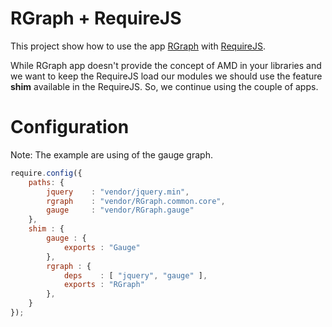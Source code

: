 # RGraph + RequireJS

This project show how to use the app [RGraph](http://www.rgraph.net/) with [RequireJS](http://requirejs.org/).

While RGraph app doesn't provide the concept of AMD in your libraries and we want to keep the RequireJS load our modules we should use the feature **shim** available in the RequireJS. So, we continue using the couple of apps.

# Configuration

Note: The example are using of the gauge graph.

```js
require.config({
    paths: {
        jquery    : "vendor/jquery.min",
        rgraph    : "vendor/RGraph.common.core",
        gauge     : "vendor/RGraph.gauge"
    },
    shim : {
        gauge : {
            exports : "Gauge"
        },
        rgraph : {
            deps    : [ "jquery", "gauge" ],
            exports : "RGraph"
        },
    }
});
```
